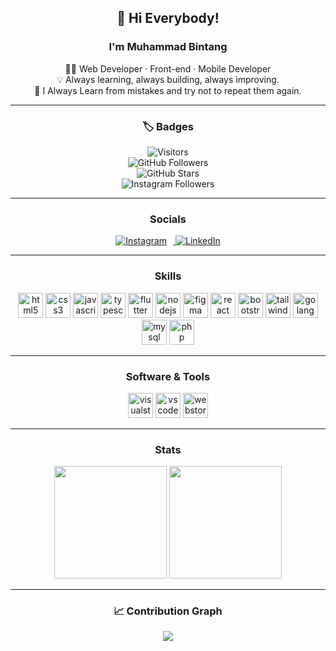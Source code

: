 <center>

## 👋 Hi Everybody!  
### I'm Muhammad Bintang   

 

👨‍💻 Web Developer · Front-end · Mobile Developer  
💡 Always learning, always building, always improving.  
🔁 I Always Learn from mistakes and try not to repeat them again.

---

### 🏷️ Badges

![Visitors](https://komarev.com/ghpvc/?username=MuhammadBintangCaesa&style=flat-square&color=blue)  
![GitHub Followers](https://img.shields.io/github/followers/MuhammadBintangCaesa?style=social)  
![GitHub Stars](https://img.shields.io/github/stars/MuhammadBintangCaesa?style=social) <br>
![Instagram Followers](https://img.shields.io/badge/Instagram-<9.980>-<Blue>)

---

### Socials

<a href="https://www.instagram.com/bntngca_/" target="_blank">
  <img src="https://img.icons8.com/ios-filled/30/e1306c/instagram-new.png" alt="Instagram" style="margin-right: 10px;" />
</a>
<a href="https://www.linkedin.com/in/muhammad-bintang-caesa-113b10317/" target="_blank">
  <img src="https://img.icons8.com/ios-filled/30/0077b5/linkedin.png" alt="LinkedIn" />
</a>

---

###  Skills

<div align="center">
  <img src="https://skillicons.dev/icons?i=html" height="40" alt="html5 logo" />
  <img src="https://skillicons.dev/icons?i=css" height="40" alt="css3 logo" />
  <img src="https://skillicons.dev/icons?i=js" height="40" alt="javascript logo" />
  <img src="https://skillicons.dev/icons?i=ts" height="40" alt="typescript logo" />
  <img src="https://skillicons.dev/icons?i=flutter" height="40" alt="flutter logo" />
  <img src="https://skillicons.dev/icons?i=nodejs" height="40" alt="nodejs logo" />
  <img src="https://skillicons.dev/icons?i=figma" height="40" alt="figma logo" />
  <img src="https://skillicons.dev/icons?i=react" height="40" alt="react logo" />
  <img src="https://skillicons.dev/icons?i=bootstrap" height="40" alt="bootstrap logo" />
  <img src="https://skillicons.dev/icons?i=tailwind" height="40" alt="tailwind logo" />
  <img src="https://skillicons.dev/icons?i=golang" height="40" alt="golang logo" />
  <img src="https://skillicons.dev/icons?i=mysql" height="40" alt="mysql logo" />
  <img src="https://skillicons.dev/icons?i=php" height="40" alt="php logo" />
</div>

---

### Software & Tools

<div align="center">
  <img src="https://skillicons.dev/icons?i=visualstudio" height="40" alt="visualstudio logo" />
  <img src="https://skillicons.dev/icons?i=vscode" height="40" alt="vscode logo" />
  <img src="https://skillicons.dev/icons?i=webstorm" height="40" alt="webstorm logo" />
</div>

---

### Stats

<div align="center">
  <img src="https://github-readme-stats.vercel.app/api?username=MuhammadBintangCaesa&show_icons=true&theme=tokyonight" height="180" />
  <img src="https://github-readme-stats.vercel.app/api/top-langs/?username=MuhammadBintangCaesa&layout=compact&theme=tokyonight" height="180" />
</div>

---

### 📈 Contribution Graph

<div align="center">
  <img src="https://github-readme-activity-graph.vercel.app/graph?username=MuhammadBintangCaesa&theme=tokyo-night" />
</div>

